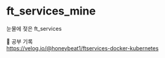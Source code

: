 # ft_services_mine
눈물에 젖은 ft_services 

📝 공부 기록  
https://velog.io/@honeybeat1/ftservices-docker-kubernetes
